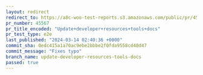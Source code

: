 ```yaml
---
layout: redirect
redirect_to: https://a8c-woo-test-reports.s3.amazonaws.com/public/pr/45567/e2e/index.html
pr_number: 45567
pr_title_encoded: "Update+developer+resources+tools+docs"
pr_test_type: e2e
last_published: "2024-03-14 02:40:36 +0000"
commit_sha: 0edc415a1a70ac9ebe2bbbe2f0fda9558cd40d47
commit_message: "Fixes typo"
branch_name: update-developer-resources-tools-docs
passed: true
---
```

